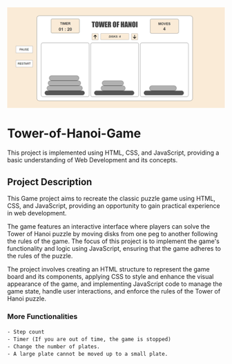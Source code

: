 ###

<p align="center">
  <img src="https://github.com/HusnainZee/Tower-of-Hanoi-Game/blob/main/Tower%20of%20Hanoi.png" alt="Tower Of Hanoi UI" /> 
</p>


# Tower-of-Hanoi-Game
This project is implemented using HTML, CSS, and JavaScript, providing a basic understanding of Web Development and its concepts.

## Project Description
This Game project aims to recreate the classic puzzle game using HTML, CSS, and JavaScript, providing an opportunity to gain practical experience in web development.

The game features an interactive interface where players can solve the Tower of Hanoi puzzle by moving disks from one peg to another following the rules of the game. The focus of this project is to implement the game's functionality and logic using JavaScript, ensuring that the game adheres to the rules of the puzzle.

The project involves creating an HTML structure to represent the game board and its components, applying CSS to style and enhance the visual appearance of the game, and implementing JavaScript code to manage the game state, handle user interactions, and enforce the rules of the Tower of Hanoi puzzle.

### More Functionalities
`- Step count`<br>
 `- Timer (If you are out of time, the game is stopped)`<br>
 `- Change the number of plates.`<br>
`- A large plate cannot be moved up to a small plate.`<br>
